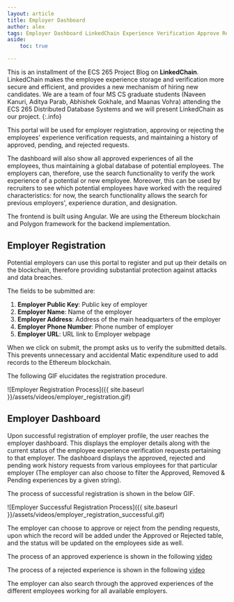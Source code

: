 ```yaml
---
layout: article
title: Employer Dashboard
author: alex
tags: Employer Dashboard LinkedChain Experience Verification Approve Reject Pending
aside:
    toc: true

---
```


This is an installment of the ECS 265 Project Blog on **LinkedChain**. LinkedChain makes the employee experience storage and verification more secure and efficient, and provides a new mechanism of hiring new candidates. We are a team of four MS CS graduate students (Naveen Kanuri, Aditya Parab, Abhishek Gokhale, and Maanas Vohra) attending the ECS 265 Distributed Database Systems and we will present LinkedChain as our project.
{:.info}

This portal will be used for employer registration, approving or rejecting the employees' experience verification requests, and maintaining a history of approved, pending, and rejected requests. 

The dashboard will also show all approved experiences of all the employees, thus maintaining a global database of potential employees. The employers can, therefore, use the search functionality to verify the work experience of a potential or new employee. Moreover, this can be used by recruiters to see which potential employees have worked with the required characteristics: for now, the search functionality allows the search for previous employers', experience duration, and designation. 

The frontend is built using Angular. We are using the Ethereum blockchain and Polygon framework for the backend implementation.

## Employer Registration
Potential employers can use this portal to register and put up their details on the blockchain, therefore providing substantial protection against attacks and data breaches.

The fields to be submitted are:

1. **Employer Public Key**: Public key of employer
2. **Employer Name**: Name of the employer
3. **Employer Address**: Address of the main headquarters of the employer
4. **Employer Phone Number**: Phone number of employer
5. **Employer URL**: URL link to Employer webpage
   
When we click on submit, the prompt asks us to verify the submitted details. This prevents unnecessary and accidental Matic expenditure used to add records to the Ethereum blockchain.

The following GIF elucidates the registration procedure.

![Employer Registration Process]({{ site.baseurl }}/assets/videos/employer_registration.gif)

## Employer Dashboard
Upon successful registration of employer profile, the user reaches the employer dashboard. This displays the employer details along with the current status of the employee experience verification requests pertaining to that employer. The dashboard displays the approved, rejected and pending work history requests from various employees for that particular employer (The employer can also choose to filter the Approved, Removed & Pending experiences by a given string).

The process of successful registration is shown in the below GIF. 

![Employer Successful Registration Process]({{ site.baseurl }}/assets/videos/employer_registration_successful.gif)

The employer can choose to approve or reject from the pending requests, upon which the record will be added under the Approved or Rejected table, and the status will be updated on the employees side as well.

The process of an approved experience is shown in the following [video](https://drive.google.com/file/d/1nqQfDFeQc6mQNrkgRMkp7FGxo0Kj0RL4/view?usp=sharing)

The process of a rejected experience is shown in the following [video](https://drive.google.com/file/d/1nlR23OeLz08E2V6fRsR4tWTfjPSOO0i_/view?usp=sharing)

The employer can also search through the approved experiences of the different employees working for all available employers.

